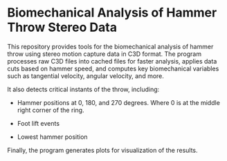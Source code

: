 # Biomechanical Analysis of Hammer Throw Stereo Data

This repository provides tools for the biomechanical analysis of hammer throw using stereo motion capture data in C3D format. The program processes raw C3D files into cached files for faster analysis, applies data cuts based on hammer speed, and computes key biomechanical variables such as tangential velocity, angular velocity, and more.

It also detects critical instants of the throw, including:

 - Hammer positions at 0, 180, and 270 degrees. Where 0 is at the middle right corner of the ring.

 - Foot lift events

 - Lowest hammer position

Finally, the program generates plots for visualization of the results.
